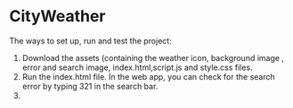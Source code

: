 # CityWeather
The ways to set up, run and test the project:
1. Download the assets (containing the weather icon, background image , error and search image, index.html,script.js and style.css files.
2. Run the index.html file. In the web app, you can check for the search error by typing 321 in the search bar.
3. 
